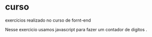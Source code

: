 # curso
exercícios realizado no curso de fornt-end

Nesse exercicio usamos javascript para fazer um contador de digitos .
